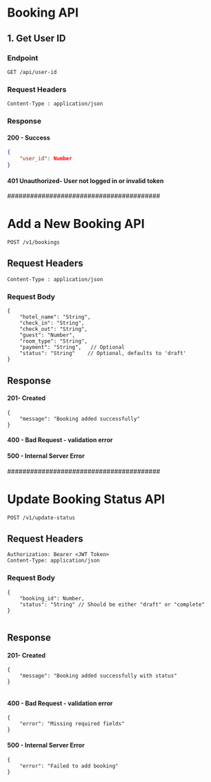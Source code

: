# Booking API

## 1. Get User ID

### Endpoint
`GET /api/user-id`

### Request Headers

```
Content-Type : application/json
```

### Response

#### 200 - Success
```json
{
    "user_id": Number
}

```
#### 401  Unauthorized- User not logged in or invalid token
########################################
# Add a New Booking API
```
POST /v1/bookings
```

## Request Headers
```
Content-Type : application/json
```

### Request Body
```
{
    "hotel_name": "String",
    "check_in": "String",
    "check_out": "String",
    "guest": "Number",
    "room_type": "String",
    "payment": "String",   // Optional
    "status": "String"    // Optional, defaults to 'draft'
}
```
## Response
#### 201- Created
```
{
    "message": "Booking added successfully"
}

```
#### 400 - Bad Request - validation error
#### 500 - Internal Server Error

########################################
# Update Booking Status API
```
POST /v1/update-status
```

## Request Headers
```
Authorization: Bearer <JWT Token>
Content-Type: application/json

```

### Request Body
```
{
    "booking_id": Number,
    "status": "String" // Should be either "draft" or "complete"
}


```
## Response
#### 201- Created
```
{
    "message": "Booking added successfully with status"
}


```
#### 400 - Bad Request - validation error
```
{
    "error": "Missing required fields"
}

```

#### 500 - Internal Server Error
```
{
    "error": "Failed to add booking"
}
```